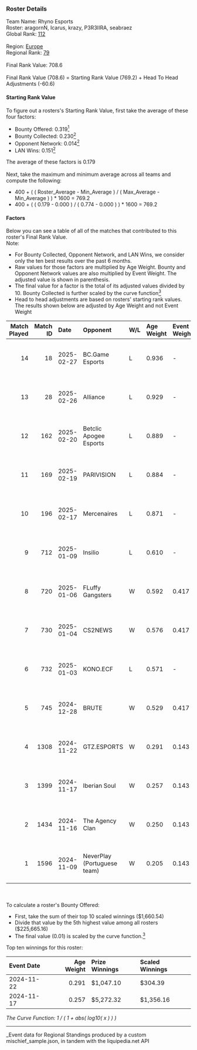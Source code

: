 ### Roster Details<br />
Team Name: Rhyno Esports<br />
Roster: aragornN, Icarus, krazy, P3R3IIRA, seabraez<br />
Global Rank: [112](../../standings_global_2025_04_07.md)<br />
<br />
Region: [Europe]( ../../standings_europe_2025_04_07.md)<br />
Regional Rank: [79]( ../../standings_europe_2025_04_07.md)<br />
<br />
Final Rank Value:  708.6<br />
<br />
Final Rank Value (708.6) = Starting Rank Value (769.2) + Head To Head Adjustments (-60.6)<br />

#### Starting Rank Value<br />
To figure out a rosters's Starting Rank Value, first take the average of these four factors:<br />
- Bounty Offered: 0.319[<sup>1</sup>](#table2)
- Bounty Collected: 0.230[<sup>2</sup>](#table1)
- Opponent Network: 0.014[<sup>2</sup>](#table1)
- LAN Wins: 0.151[<sup>2</sup>](#table1)

The average of these factors is 0.179<br />
<br />
Next, take the maximum and minimum average across all teams and compute the following:<br />
- 400 + ( ( Roster_Average - Min_Average ) / ( Max_Average - Min_Average ) ) * 1600 = 769.2
- 400 + ( ( 0.179 - 0.000 ) / ( 0.774 - 0.000 ) ) * 1600 = 769.2


#### Factors<br />
Below you can see a table of all of the matches that contributed to this roster's Final Rank Value.<br />
Note:<br />

- For Bounty Collected, Opponent Network, and LAN Wins, we consider only the ten best results over the past 6 months.
- Raw values for those factors are multiplied by Age Weight. Bounty and Opponent Network values are also multiplied by Event Weight. The adjusted value is shown in parenthesis.
- The final value for a factor is the total of its adjusted values divided by 10. Bounty Collected is further scaled by the curve function[<sup>3</sup>](#curveFunction)
- Head to head adjustments are based on rosters' starting rank values. The results shown below are adjusted by Age Weight and not Event Weight
<span id="table1"></span><br />


| Match Played | Match ID | Date       | Opponent                    | W/L | Age Weight | Event Weight | Bounty Collected | Opponent Network | LAN Wins  | H2H Adj. | Roster                                      |
| -: | -: | :- | :- | :- | :- | :- | :- | :- | :- | -: | :- |
|           14 |       18 | 2025-02-27 | BC.Game Esports             | L   | 0.936      | -            | -                | -                | -         |    -4.13 | aragornN, Icarus, krazy, P3R3IIRA, seabraez |
|           13 |       28 | 2025-02-26 | Alliance                    | L   | 0.929      | -            | -                | -                | -         |   -12.08 | aragornN, Icarus, krazy, P3R3IIRA, seabraez |
|           12 |      162 | 2025-02-20 | Betclic Apogee Esports      | L   | 0.889      | -            | -                | -                | -         |   -10.39 | aragornN, Icarus, krazy, P3R3IIRA, seabraez |
|           11 |      169 | 2025-02-19 | PARIVISION                  | L   | 0.884      | -            | -                | -                | -         |   -14.81 | aragornN, Icarus, krazy, P3R3IIRA, seabraez |
|           10 |      196 | 2025-02-17 | Mercenaires                 | L   | 0.871      | -            | -                | -                | -         |   -21.99 | aragornN, Icarus, krazy, P3R3IIRA, seabraez |
|            9 |      712 | 2025-01-09 | Insilio                     | L   | 0.610      | -            | -                | -                | -         |   -13.93 | aragornN, Icarus, krazy, P3R3IIRA, seabraez |
|            8 |      720 | 2025-01-06 | FLuffy Gangsters            | W   | 0.592      | 0.417        | 0.004 (0.001)    | 0.316 (0.078)    | 0 (0.000) |     6.67 | aragornN, Icarus, krazy, P3R3IIRA, seabraez |
|            7 |      730 | 2025-01-04 | CS2NEWS                     | W   | 0.576      | 0.417        | 0.000 (0.000)    | 0.043 (0.010)    | 0 (0.000) |     3.67 | aragornN, Icarus, krazy, P3R3IIRA, seabraez |
|            6 |      732 | 2025-01-03 | KONO.ECF                    | L   | 0.571      | -            | -                | -                | -         |   -13.81 | aragornN, Icarus, krazy, P3R3IIRA, seabraez |
|            5 |      745 | 2024-12-28 | BRUTE                       | W   | 0.529      | 0.417        | 0.003 (0.001)    | 0.070 (0.015)    | 0 (0.000) |     5.74 | aragornN, Icarus, krazy, P3R3IIRA, seabraez |
|            4 |     1308 | 2024-11-22 | GTZ.ESPORTS                 | W   | 0.291      | 0.143        | 0.061 (0.003)    | 0.369 (0.015)    | 1 (0.291) |     7.21 | aragornN, Icarus, P3R3IIRA, seabraez, shr   |
|            3 |     1399 | 2024-11-17 | Iberian Soul                | W   | 0.257      | 0.143        | 0.011 (0.000)    | 0.638 (0.023)    | 1 (0.257) |     4.25 | aragornN, Icarus, P3R3IIRA, seabraez, shr   |
|            2 |     1434 | 2024-11-16 | The Agency Clan             | W   | 0.250      | 0.143        | 0.003 (0.000)    | 0.000 (0.000)    | 1 (0.250) |     1.75 | aragornN, Icarus, P3R3IIRA, seabraez, shr   |
|            1 |     1596 | 2024-11-09 | NeverPlay (Portuguese team) | W   | 0.205      | 0.143        | 0.000 (0.000)    | 0.000 (0.000)    | 1 (0.205) |     1.25 | aragornN, Icarus, P3R3IIRA, seabraez, shr   |

<br />
<span id="table2"></span><br />
To calculate a roster's Bounty Offered:<br />

- First, take the sum of their top 10 scaled winnings ($1,660.54)
- Divide that value by the 5th highest value among all rosters ($225,665.16)
- The final value (0.01) is scaled by the curve function.[<sup>3</sup>](#curveFunction)

Top ten winnings for this roster:<br />

| Event Date | Age Weight | Prize Winnings | Scaled Winnings |
| :- | -: | :- | :- |
| 2024-11-22 |      0.291 | $1,047.10      | $304.39         |
| 2024-11-17 |      0.257 | $5,272.32      | $1,356.16       |


<span id="curveFunction"></span>_The Curve Function: 1 / ( 1 + abs( log10( x ) ) )_<br />

---
_Event data for Regional Standings produced by a custom mischief_sample.json, in tandem with the liquipedia.net API<br />
